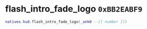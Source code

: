 # flash_intro_fade_logo `0xBB2EABF9`

```lua
natives.hud.flash_intro_fade_logo(_unk0 --[[ number ]])
```